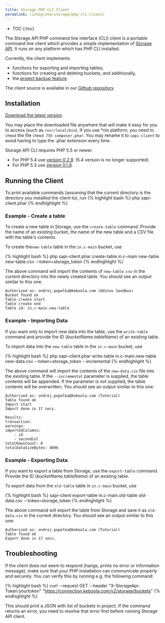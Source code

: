 ```yaml
---
title: Storage PHP CLI Client
permalink: /integrate/storage/php-cli-client/
---
```


* TOC
{:toc}

The Storage API PHP command line interface (CLI) client is a portable command line client which provides
a simple implementation of [Storage API](http://docs.keboola.apiary.io/).
It runs on any platform which has PHP CLI installed.

Currently, the client implements

- functions for exporting and importing tables;
- functions for creating and deleting buckets; and additionally,
- the [project backup feature](https://help.keboola.com/management/project-export/).

The client source is available in our [Github repository](https://github.com/keboola/storage-api-cli).

## Installation
<a href='https://s3.amazonaws.com/keboola-storage-api-cli/builds/sapi-client.phar' download>Download the latest version</a>.

You may place the downloaded file anywhere that will make it easy for you to access
(such as `/usr/local/bin`). If you use *nix platform, you need to `chmod` the file
`chmod 755 composer.phar`. You may rename it to `sapi-client` to avoid having to type the .phar
extension every time.

Storage API CLI requires PHP 5.5 or newer.

- For PHP 5.4 use
<a href='https://s3.amazonaws.com/keboola-storage-api-cli/builds/sapi-client.0.2.9.phar' download>version 0.2.9</a>.
(5.4 version is no longer supported)
- For PHP 5.3 use
<a href='https://s3.amazonaws.com/keboola-storage-api-cli/builds/sapi-client.0.1.9.phar' download>version 0.1.9</a>.

## Running the Client
To print available commands (assuming that the current directory is the directory you installed the client to), run
{% highlight bash %}
php sapi-client.phar
{% endhighlight %}


### Example - Create a table
To create a new table in Storage, use the `create-table` command. Provide the name of an
existing bucket, the name of the new table and a CSV file with the table's contents.

To create the`new-table` table in the `in.c-main` bucket, use

{% highlight bash %}
php sapi-client.phar create-table in.c-main new-table new-table.csv --token=storage_token
{% endhighlight %}

The above command will import the contents of `new-table.csv` in the current directory into the newly
created table. You should see an output similar to this one:

    Authorized as: ondrej.popelka@keboola.com (Odinuv Sandbox)
    Bucket found ok
    Table create start
    Table create end
    Table id: in.c-main.new-table

### Example - Importing Data
If you want only to import new data into the table, use the `write-table` command and provide
the ID (*bucketName.tableName*) of an existing table.

To import data into the `new-table` table in the `in.c-main` bucket, use

{% highlight bash %}
php sapi-client.phar write-table in.c-main.new-table new-data.csv --token=storage_token --incremental
{% endhighlight %}

The above command will import the contents of the `new-data.csv` file into the existing table. If the
`--incremental` parameter is supplied, the table contents will be appended. If the parameter is not
supplied, the table contents will be overwritten. You should see an output similar to this one:

    Authorized as: ondrej.popelka@keboola.com (Tutorial)
    Table found ok
    Import start
    Import done in 17 secs.

    Results:
    transaction:
    warnings:
    importedColumns:
        - id
        - secondCol
    totalRowsCount: 8
    totalDataSizeBytes: 4096


### Example - Exporting Data
If you want to export a table from Storage, use the `export-table` command. Provide
the ID (*bucketName.tableName*) of an existing table.

To export data from the `old-table` table in `in.c-main` bucket, use

{% highlight bash %}
sapi-client export-table in.c-main.old-table old-data.csv --token=storage_token
{% endhighlight %}

The above command will export the table from Storage and save it as `old-data.csv` in
the current directory. You should see an output similar to this one:

    Authorized as: ondrej.popelka@keboola.com (Tutorial)
    Table found ok
    Export done in 17 secs.

## Troubleshooting
If the client does not seem to respond (hangs, prints no error or information message), make sure that your PHP installation can
communicate properly and securely. You can verify this by running e.g. the following command:

{% highlight bash %}
curl --request GET --header "X-StorageApi-Token:yourtoken" "https://connection.keboola.com/v2/storage/buckets"
{% endhighlight %}

This should print a JSON with list of buckets in project. If the command returns an error, you need to resolve that error first before
running Storage API client.
